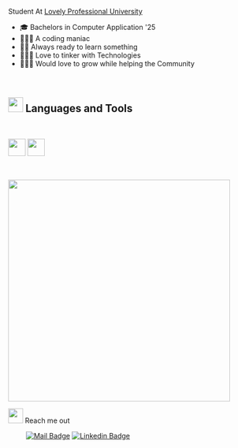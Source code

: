 <p>
    <p>
        Student At <a href="https://www.lpu.in">Lovely Professional University</a> 
        <br>
    </p> 
    <ul>
        <li> 🎓 Bachelors in Computer Application '25
        <li> 👨🏻‍💻 A coding maniac
        <li> 🙋🏻 Always ready to learn something
        <li> 🧑🏻‍🔬 Love to tinker with Technologies
        <li>🙇🏻‍♂️ Would love to grow while helping the Community
    </ul>

</p>

&ensp;

## <a href="#"><img src="https://emojis.slackmojis.com/emojis/images/1643515207/12254/stockrocket.gif?1643515207" height="30" width="auto"></a> Languages and Tools

&ensp;

<img height=35px src="https://skillicons.dev/icons?i=c,cpp,java,python,html,css,bootstrap,tailwind,git,github">
<img height=35px src="https://skillicons.dev/icons?i=javascript,nodejs,express,mongodb,bash,docker,linux,vim,vscode,neovim">

&ensp;


<img height=450px src="https://wakatime.com/share/@018da61d-2003-4c72-b727-f65cd53855b1/52d3b048-750e-4d93-b5a5-d89d257c0de5.svg">  

<p>
    <a href="#"><img src="https://emojis.slackmojis.com/emojis/images/1643510948/51530/chatting.gif?1643510948" height="30"></a> Reach me out

&emsp; &emsp;
[![Mail Badge](https://img.shields.io/badge/-Gmail-c0392b?style=flat&labelColor=c0392b&logo=gmail&logoColor=white)](mailto:omgolutiwary360@gmail.com)
[![Linkedin Badge](https://img.shields.io/badge/-Linked_In-0e76a8?style=flat&labelColor=0e76a8&logo=linkedin&logoColor=white)](https://www.linkedin.com/in/ot-omDev/)
</p>
